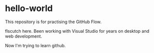 # hello-world
This repository is for practising the GitHub Flow.

flscutch here.  Been working with Visual Studio for years on desktop and web development.  

Now I'm trying to learn github.
